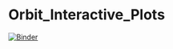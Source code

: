 # Orbit_Interactive_Plots
[![Binder](https://mybinder.org/badge_logo.svg)](https://mybinder.org/v2/gh/RoboticExplorationLab/Orbit_Interactive_Plots.git/main?labpath=using_Makie-update-addellipse-addbutton_fixlayout-adddoppler-ENU-cleanup.ipynb)
